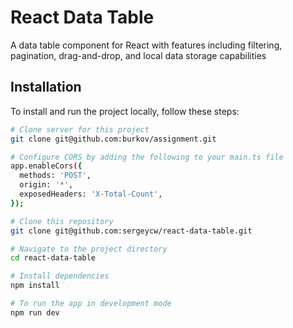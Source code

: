# React Data Table

A data table component for React with features including filtering, pagination, drag-and-drop, and local data storage capabilities

## Installation

To install and run the project locally, follow these steps:

```bash
# Clone server for this project
git clone git@github.com:burkov/assignment.git

# Configure CORS by adding the following to your main.ts file
app.enableCors({
  methods: 'POST',
  origin: '*',
  exposedHeaders: 'X-Total-Count',
});

# Clone this repository
git clone git@github.com:sergeycw/react-data-table.git

# Navigate to the project directory
cd react-data-table

# Install dependencies
npm install

# To run the app in development mode
npm run dev


